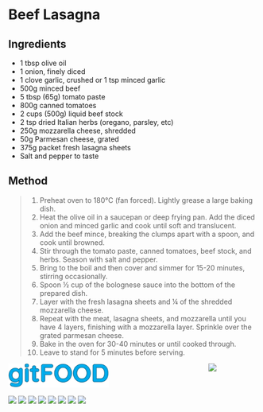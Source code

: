 # Beef Lasagna

## Ingredients

- 1 tbsp olive oil
- 1 onion, finely diced
- 1 clove garlic, crushed or 1 tsp minced garlic
- 500g minced beef
- 5 tbsp (65g) tomato paste
- 800g canned tomatoes
- 2 cups (500g) liquid beef stock
- 2 tsp dried Italian herbs (oregano, parsley, etc)
- 250g mozzarella cheese, shredded
- 50g Parmesan cheese, grated
- 375g packet fresh lasagna sheets
- Salt and pepper to taste

## Method

> 1. Preheat oven to 180°C (fan forced). Lightly grease a large baking dish.
> 2. Heat the olive oil in a saucepan or deep frying pan. Add the diced onion and minced garlic and cook until soft and translucent.
> 3. Add the beef mince, breaking the clumps apart with a spoon, and cook until browned.
> 4. Stir through the tomato paste, canned tomatoes, beef stock, and herbs. Season with salt and pepper.
> 5. Bring to the boil and then cover and simmer for 15-20 minutes, stirring occasionally.
> 6. Spoon ½ cup of the bolognese sauce into the bottom of the prepared dish.
> 7. Layer with the fresh lasagna sheets and ¼ of the shredded mozzarella cheese.
> 8. Repeat with the meat, lasagna sheets, and mozzarella until you have 4 layers, finishing with a mozzarella layer. Sprinkle over the grated parmesan cheese.
> 9. Bake in the oven for 30-40 minutes or until cooked through.
> 1. Leave to stand for 5 minutes before serving.

<img src="../images/logo_sm.png" width="40%" />

<img src="https://profile-counter.glitch.me/gitfood_beeflasagna/count.svg" width="20%" align="right" />

<img src="https://img.shields.io/badge/tag-baked-blue.svg" /> <img src="https://img.shields.io/badge/tag-stovetop-blue.svg" /> <img src="https://img.shields.io/badge/tag-dinner-blue.svg" /> <img src="https://img.shields.io/badge/tag-italian-blue.svg" /> <img src="https://img.shields.io/badge/tag-easy-blue.svg" /> <img src="https://img.shields.io/badge/tag-beef-blue.svg" /> <img src="https://img.shields.io/badge/tag-pasta-blue.svg" /> <img src="https://img.shields.io/badge/tag-dairy-blue.svg" /> 